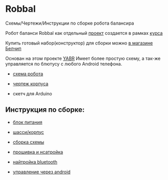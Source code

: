 Robbal
===
Схемы/Чертежи/Инструкции по сборке робота балансира 

Робот баланси Robbal как отдельный [проект](https://hackerspace.by/projects/33) создается в рамках [курса](https://hackerspace.by/projects/31)

Купить готовый набор(конструктор) для сборки можно [в магазине Белчип](http://belchip.by/product/?selected_product=34442)

Основан на этом проекте [YABR](http://www.brokking.net/yabr_main.html)
Имеет более простую схему, а так-же управляется по блютусу с любого Android телефона.


- [схема робота](https://github.com/minsk-hackerspace/Robbal/blob/master/Robbal.png)

- [чертеж корпуса](https://github.com/minsk-hackerspace/Robbal/blob/master/chassis.svg)

- скетч для Arduino


Инструкция по сборке:
---

- [блок питания](https://github.com/minsk-hackerspace/Robbal/blob/master/power.md)

- [шасси/корпус](https://github.com/minsk-hackerspace/Robbal/blob/master/chassis.md)

- [сборка схемы]()

- [прошивка и нсатройка]()

- [найтройка bluetooth](https://github.com/minsk-hackerspace/Robbal/blob/master/bt.md)

- [управление через android]()
